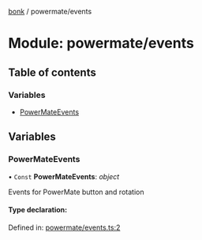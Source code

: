 [bonk](../README.md) / powermate/events

# Module: powermate/events

## Table of contents

### Variables

- [PowerMateEvents](powermate_events.md#powermateevents)

## Variables

### PowerMateEvents

• `Const` **PowerMateEvents**: *object*

Events for PowerMate button and rotation

#### Type declaration:

Defined in: [powermate/events.ts:2](https://github.com/expandrew/media-cube/blob/d151821/bonk/src/devices/powermate/events.ts#L2)
